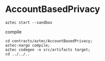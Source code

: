 # AccountBasedPrivacy


```shell
aztec start --sandbox
```

compile
```shell
cd contracts/aztec/AccountBasedPrivacy;
aztec-nargo compile;
aztec codegen -o src/artifacts target;
cd ../../..
```